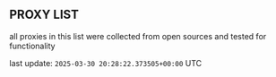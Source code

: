 ## PROXY LIST

all proxies in this list were collected from open sources and tested for functionality

last update: `2025-03-30 20:28:22.373505+00:00` UTC